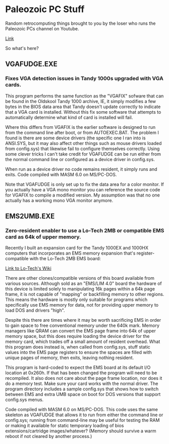 # Paleozoic PC Stuff

Random retrocomputing things brought to you by the loser
who runs the Paleozoic PCs channel on Youtube.

[Link](https://www.youtube.com/channel/UC8DxqCcs3MqUyXdEJHCd9vg)

So what's here?

## VGAFUDGE.EXE

### Fixes VGA detection issues in Tandy 1000s upgraded with VGA cards.

This program performs the same function as the "VGAFIX" sofware that can be
found in the Oldskool Tandy 1000 archive, IE, it simply modifies a few bytes
in the BIOS data area that Tandy doesn't update correctly to indicate that
a VGA card is installed. Without this fix some software that attempts to
automatically determine what kind of card is installed will fail.

Where this differs from VGAFIX is the earlier software is designed to run
from the command line after boot, or from AUTOEXEC.BAT. The problem I found is
there are some device drivers (the specific one I ran into is ANSI.SYS, but it
may also affect other things such as mouse drivers loaded from config.sys) that
likewise fail to configure themselves correctly. Using some clever tricks I
can't take credit for VGAFUDGE can be run either from the normal command line
or configured as a device driver in config.sys.

When run as a device driver no code remains resident, it simply runs and exits.
Code compiled with MASM 6.0 on MS/PC-DOS.

Note that VGAFUDGE is only set up to fix the data area for a color monitor. If
you actually have a VGA mono monitor you can reference the source code for
VGAFIX to compile a modified version. My assumption was that no one actually
has a working mono VGA monitor anymore.

## EMS2UMB.EXE

### Zero-resident enabler to use a Lo-Tech 2MB or compatible EMS card as 64k of upper memory.

Recently I built an expansion card for the Tandy 1000EX and 1000HX computers that
incorporates an EMS memory expansion that's register-compatible with the Lo-Tech
2MB EMS board:

[Link to Lo-Tech's Wiki](https://www.lo-tech.co.uk/wiki/Lo-tech_2MB_EMS_Board)

There are other clones/compatible versions of this board available from various sources.
Although sold as an "EMS/LIM 4.0" board the hardware of this device is limited solely to
manipulating 16k pages within a 64k page frame, it is not capable of "mapping" or backfilling
memory to other regions. This means the hardware is mostly only suitable for programs which
specifically use EMS memory for data, not for providing upper memory to load DOS and drivers "high".

Despite this there are times where it may be worth sacrificing EMS in order to gain space to free
conventional memory under the 640k mark. Memory managers like QRAM can convert the EMS page
frame into 64k of upper memory space, but this does require loading the device driver for the
memory card, which trades off a small amount of resident overhead. What this program does
instead is, when called from config.sys, stuff static values into the EMS page registers to
ensure the spaces are filled with unique pages of memory, then exits, leaving nothing resident.

This program is hard-coded to expect the EMS board at its default I/O location at 0x260h. If that
has been changed the program will need to be recompiled. It also does not care about the page frame
location, nor does it do a memory test. Make sure your card works with the normal driver.
The program directory includes a sample config.sys that shows how to switch between EMS and extra UMB space on boot for DOS
versions that support config.sys menus.

Code compiled with MASM 6.0 on MS/PC-DOS. This code uses the same skeleton as VGAFUDGE that
allows it to run from either the command line or config.sys; running from command-line may 
be useful for testing the RAM or making it available for static temporary loading of
bios extensions/cartridge images/whatever? (Memory should survive a warm reboot if not cleared by another process.)

